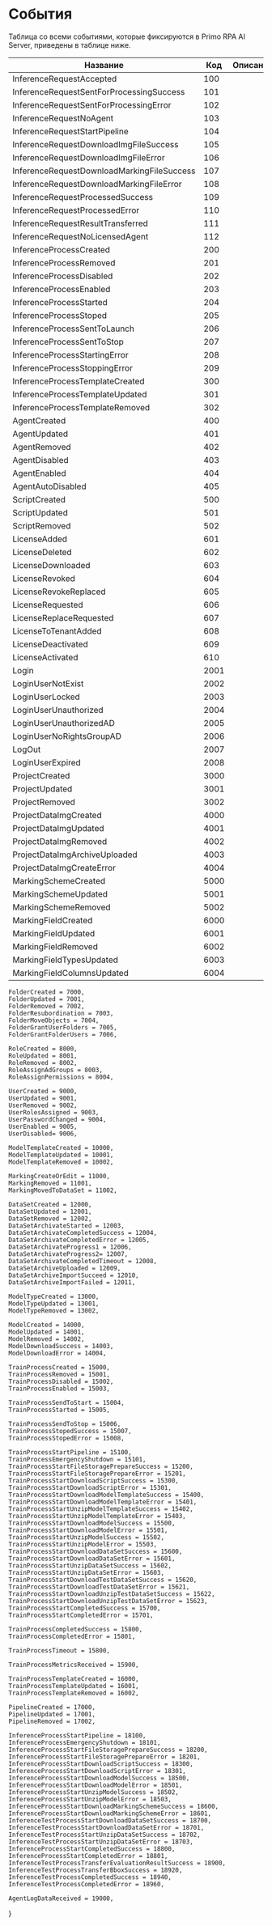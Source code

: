 # События

Таблица со всеми событиями, которые фиксируются в Primo RPA AI Server, приведены в таблице ниже.

| Название                                  |  Код  | Описание                          |
| ----------------------------------------- | ----- | --------------------------------- |
| InferenceRequestAccepted                  | 100   |                                   |
| InferenceRequestSentForProcessingSuccess  | 101   |                                   |
| InferenceRequestSentForProcessingError    | 102   |                                   |
| InferenceRequestNoAgent                   | 103   |                                   |
| InferenceRequestStartPipeline             | 104   |                                   |
| InferenceRequestDownloadImgFileSuccess    | 105   |                                   |
| InferenceRequestDownloadImgFileError      | 106   |                                   |
| InferenceRequestDownloadMarkingFileSuccess | 107  |                                   |
| InferenceRequestDownloadMarkingFileError  | 108   |                                   |
| InferenceRequestProcessedSuccess          | 109   |                                   |
| InferenceRequestProcessedError            | 110   |                                   |
| InferenceRequestResultTransferred         | 111   |                                   |
| InferenceRequestNoLicensedAgent           | 112   |                                   |
| InferenceProcessCreated                   | 200   |                                   |
| InferenceProcessRemoved                   | 201   |                                   |
| InferenceProcessDisabled                  | 202   |                                   |
| InferenceProcessEnabled                   | 203   |                                   |
| InferenceProcessStarted                   | 204   |                                   |
| InferenceProcessStoped                    | 205   |                                   |
| InferenceProcessSentToLaunch              | 206   |                                   |
| InferenceProcessSentToStop                | 207   |                                   |
| InferenceProcessStartingError             | 208   |                                   |
| InferenceProcessStoppingError             | 209   |                                   |
| InferenceProcessTemplateCreated           | 300   |                                   |
| InferenceProcessTemplateUpdated           | 301   |                                   |
| InferenceProcessTemplateRemoved           | 302   |                                   |
| AgentCreated                              | 400   |                                   |
| AgentUpdated                              | 401   |                                   |
| AgentRemoved                              | 402   |                                   |  
| AgentDisabled                             | 403   |                                   | 
| AgentEnabled                              | 404   |                                   | 
| AgentAutoDisabled                         | 405   |                                   | 
| ScriptCreated                             | 500   |                                   | 
| ScriptUpdated                             | 501   |                                   | 
| ScriptRemoved                             | 502   |                                   | 
| LicenseAdded                              | 601   |                                   | 
| LicenseDeleted                            | 602   |                                   | 
| LicenseDownloaded                         | 603   |                                   | 
| LicenseRevoked                            | 604   |                                   | 
| LicenseRevokeReplaced                     | 605   |                                   | 
| LicenseRequested                          | 606   |                                   | 
| LicenseReplaceRequested                   | 607   |                                   | 
| LicenseToTenantAdded                      | 608   |                                   | 
| LicenseDeactivated                        | 609   |                                   | 
| LicenseActivated                          | 610   |                                   | 
| Login                                     | 2001  |                                   | 
| LoginUserNotExist                         | 2002  |                                   | 
| LoginUserLocked                           | 2003  |                                   | 
| LoginUserUnauthorized                     | 2004  |                                   | 
| LoginUserUnauthorizedAD                   | 2005  |                                   |  
| LoginUserNoRightsGroupAD                  | 2006  |                                   |  
| LogOut                                    | 2007  |                                   |  
| LoginUserExpired                          | 2008  |                                   |  
| ProjectCreated                            | 3000  |                                   |  
| ProjectUpdated                            | 3001  |                                   |  
| ProjectRemoved                            | 3002  |                                   |  
| ProjectDataImgCreated                     | 4000  |                                   |  
| ProjectDataImgUpdated                     | 4001  |                                   |  
| ProjectDataImgRemoved                     | 4002  |                                   |  
| ProjectDataImgArchiveUploaded             | 4003  |                                   |  
| ProjectDataImgCreateError                 | 4004  |                                   |  
| MarkingSchemeCreated                      | 5000  |                                   |  
| MarkingSchemeUpdated                      | 5001  |                                   |  
| MarkingSchemeRemoved                      | 5002  |                                   |  
| MarkingFieldCreated                       | 6000  |                                   |  
| MarkingFieldUpdated                       | 6001  |                                   |   
| MarkingFieldRemoved                       | 6002  |                                   |   
| MarkingFieldTypesUpdated                  | 6003  |                                   |   
| MarkingFieldColumnsUpdated                | 6004  |                                   |   




	FolderCreated = 7000,
    FolderUpdated = 7001,
    FolderRemoved = 7002,
    FolderResubordination = 7003,
    FolderMoveObjects = 7004,
    FolderGrantUserFolders = 7005,
    FolderGrantFolderUsers = 7006,

    RoleCreated = 8000,
    RoleUpdated = 8001,
    RoleRemoved = 8002,
    RoleAssignAdGroups = 8003,
    RoleAssignPermissions = 8004,

    UserCreated = 9000,
    UserUpdated = 9001,
    UserRemoved = 9002,
    UserRolesAssigned = 9003,
    UserPasswordChanged = 9004,
    UserEnabled = 9005,
    UserDisabled= 9006,

    ModelTemplateCreated = 10000,
    ModelTemplateUpdated = 10001,
    ModelTemplateRemoved = 10002,

    MarkingCreateOrEdit = 11000,
    MarkingRemoved = 11001,
    MarkingMovedToDataSet = 11002,

    DataSetCreated = 12000,
    DataSetUpdated = 12001,
    DataSetRemoved = 12002,
	DataSetArchivateStarted = 12003,
    DataSetArchivateCompletedSuccess = 12004,
    DataSetArchivateCompletedError = 12005,
    DataSetArchivateProgress1 = 12006,
    DataSetArchivateProgress2= 12007,
    DataSetArchivateCompletedTimeout = 12008,
    DataSetArchiveUploaded = 12009,
    DataSetArchiveImportSucceed = 12010,
    DataSetArchiveImportFailed = 12011,

	ModelTypeCreated = 13000,
    ModelTypeUpdated = 13001,
    ModelTypeRemoved = 13002,

	ModelCreated = 14000,
    ModelUpdated = 14001,
    ModelRemoved = 14002,
    ModelDownloadSuccess = 14003,
    ModelDownloadError = 14004,

    TrainProcessCreated = 15000,
    TrainProcessRemoved = 15001,
    TrainProcessDisabled = 15002,
    TrainProcessEnabled = 15003,

    TrainProcessSendToStart = 15004,
    TrainProcessStarted = 15005,        
    
    TrainProcessSendToStop = 15006,
    TrainProcessStopedSuccess = 15007,
    TrainProcessStopedError = 15008,

    TrainProcessStartPipeline = 15100,
    TrainProcessEmergencyShutdown = 15101,
	TrainProcessStartFileStoragePrepareSuccess = 15200,
    TrainProcessStartFileStoragePrepareError = 15201,
    TrainProcessStartDownloadScriptSuccess = 15300,
    TrainProcessStartDownloadScriptError = 15301,
    TrainProcessStartDownloadModelTemplateSuccess = 15400,
    TrainProcessStartDownloadModelTemplateError = 15401,
    TrainProcessStartUnzipModelTemplateSuccess = 15402,
    TrainProcessStartUnzipModelTemplateError = 15403,
    TrainProcessStartDownloadModelSuccess = 15500,
    TrainProcessStartDownloadModelError = 15501,
    TrainProcessStartUnzipModelSuccess = 15502,
    TrainProcessStartUnzipModelError = 15503,
    TrainProcessStartDownloadDataSetSuccess = 15600,
    TrainProcessStartDownloadDataSetError = 15601,
    TrainProcessStartUnzipDataSetSuccess = 15602,
    TrainProcessStartUnzipDataSetError = 15603,
    TrainProcessStartDownloadTestDataSetSuccess = 15620,
    TrainProcessStartDownloadTestDataSetError = 15621,
    TrainProcessStartDownloadUnzipTestDataSetSuccess = 15622,
    TrainProcessStartDownloadUnzipTestDataSetError = 15623,
	TrainProcessStartCompletedSuccess = 15700,
    TrainProcessStartCompletedError = 15701,

	TrainProcessCompletedSuccess = 15800,
    TrainProcessCompletedError = 15801,

	TrainProcessTimeout = 15800,

    TrainProcessMetricsReceived = 15900,

	TrainProcessTemplateCreated = 16000,
    TrainProcessTemplateUpdated = 16001,
    TrainProcessTemplateRemoved = 16002,

	PipelineCreated = 17000,
    PipelineUpdated = 17001,
    PipelineRemoved = 17002,

    InferenceProcessStartPipeline = 18100,
    InferenceProcessEmergencyShutdown = 18101,
    InferenceProcessStartFileStoragePrepareSuccess = 18200,
    InferenceProcessStartFileStoragePrepareError = 18201,
    InferenceProcessStartDownloadScriptSuccess = 18300,
    InferenceProcessStartDownloadScriptError = 18301,
    InferenceProcessStartDownloadModelSuccess = 18500,
    InferenceProcessStartDownloadModelError = 18501,
    InferenceProcessStartUnzipModelSuccess = 18502,
    InferenceProcessStartUnzipModelError = 18503,
    InferenceProcessStartDownloadMarkingSchemeSuccess = 18600,
    InferenceProcessStartDownloadMarkingSchemeError = 18601,
    InferenceTestProcessStartDownloadDataSetSuccess = 18700,
    InferenceTestProcessStartDownloadDataSetError = 18701,
    InferenceTestProcessStartUnzipDataSetSuccess = 18702,
    InferenceTestProcessStartUnzipDataSetError = 18703,
	InferenceProcessStartCompletedSuccess = 18800,
    InferenceProcessStartCompletedError = 18801,
    InferenceTestProcessTransferEvaluationResultSuccess = 18900,
	InferenceTestProcessTransferBboxSuccess = 18920,
    InferenceTestProcessCompletedSuccess = 18940,
	InferenceTestProcessCompletedError = 18960,

	AgentLogDataReceived = 19000,
}
